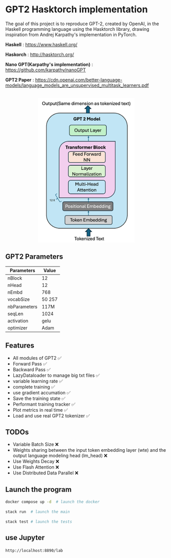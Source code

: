 # GPT2 Hasktorch implementation

The goal of this project is to reproduce GPT-2, created by OpenAI, in the Haskell programming language using the Hasktorch library, drawing inspiration from Andrej Karpathy's implementation in PyTorch.

**Haskell** : https://www.haskell.org/

**Haskorch** : http://hasktorch.org/

**Nano GPT(Karpathy's implementation)** : https://github.com/karpathy/nanoGPT

**GPT2 Paper** : https://cdn.openai.com/better-language-models/language_models_are_unsupervised_multitask_learners.pdf

<br>


<div align="center">
	<img src="assets/gpt_image.png" width="300">
</div>




## GPT2 Parameters

| Parameters       | Value         |
|----------------|---------------|
| nBlock      | 12       |
| nHead        | 12      |
| nEmbd      | 768         |
| vocabSize      | 50 257         |
| nbParameters      | 117M          |
| seqLen      | 1024          |
| activation     | gelu          |
| optimizer     | Adam         |

## Features

- All modules of GPT2 ✅
- Forward Pass ✅
- Backward Pass ✅
- LazyDataloader to manage big txt files ✅
- variable learning rate ✅
- complete training ✅
- use gradient accumation ✅
- Save the training state ✅
- Performant training tracker ✅
- Plot metrics in real time ✅
- Load and use real GPT2 tokenizer ✅


## TODOs

- Variable Batch Size ❌
- Weights sharing between the input token embedding layer (wte) and the output language modeling head (lm_head) ❌
- Use Weights Decay ❌
- Use Flash Attention ❌
- Use Distributed Data Parallel ❌


## Launch the program

```bash
docker compose up -d  # launch the docker
```

```bash
stack run  # launch the main
```

```bash
stack test # launch the tests
```


## use Jupyter
```http://localhost:8890/lab```

